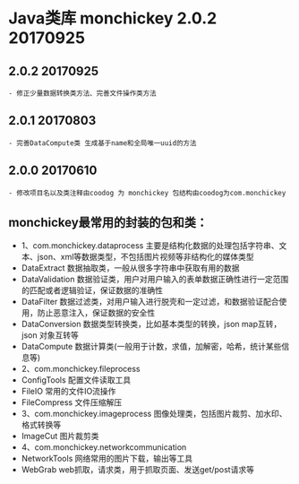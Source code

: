 # Java类库 monchickey 2.0.2 20170925

## 2.0.2 20170925
    - 修正少量数据转换类方法、完善文件操作类方法

## 2.0.1 20170803
    - 完善DataCompute类 生成基于name和全局唯一uuid的方法

## 2.0.0 20170610
    - 修改项目名以及类注释由coodog 为 monchickey 包结构由coodog为com.monchickey

## monchickey最常用的封装的包和类：
* 1、com.monchickey.dataprocess 主要是结构化数据的处理包括字符串、文本、json、xml等数据类型，不包括图片视频等非结构化的媒体类型
*   DataExtract 数据抽取类，一般从很多字符串中获取有用的数据
*   DataValidation  数据验证类，用户对用户输入的表单数据正确性进行一定范围的匹配或者逻辑验证，保证数据的准确性
*   DataFilter 数据过滤类，对用户输入进行脱壳和一定过滤，和数据验证配合使用，防止恶意注入，保证数据的安全性
*   DataConversion 数据类型转换类，比如基本类型的转换，json map互转，json 对象互转等
*   DataCompute 数据计算类(一般用于计数，求值，加解密，哈希，统计某些信息等)
* 2、com.monchickey.fileprocess
*   ConfigTools 配置文件读取工具
*   FileIO 常用的文件IO流操作
*   FileCompress 文件压缩解压
* 3、com.monchickey.imageprocess 图像处理类，包括图片裁剪、加水印、格式转换等
*   ImageCut 图片裁剪类
* 4、com.monchickey.networkcommunication
*   NetworkTools 网络常用的图片下载，输出等工具
*   WebGrab web抓取，请求类，用于抓取页面、发送get/post请求等
